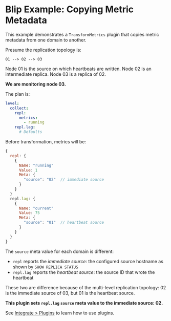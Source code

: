# Blip Example: Copying Metric Metadata

This example demonstrates a `TransformMetrics` plugin that copies metric metadata from one domain to another.

Presume the replication topology is:

```
01 --> 02 --> 03
```

Node 01 is the source on which heartbeats are written.
Node 02 is an intermediate replica.
Node 03 is a replica of 02.

**We are monitoring node 03.**

The plan is:

```yaml
level:
  collect:
    repl:
      metrics:
        - running
    repl.lag:
      # Defaults
```

Before transformation, metrics will be:

```js
{
  repl: {
    {
      Name: "running"
      Value: 1
      Meta: {
        "source": "02"  // immediate source
      }
    }
  }
  repl.lag: {
    {
      Name: "current"
      Value: 75
      Meta: {
        "source": "01"  // heartbeat source
      }
    }
  }
}
```

The `source` meta value for each domain is different:

* `repl` reports the _immediate source_: the configured source hostname as shown by `SHOW REPLICA STATUS`
* `repl.lag` reports the _heartbeat source_: the source ID that wrote the heartbeat

These two are difference because of the multi-level replication topology: 02 is the immediate source of 03, but 01 is the heartbeat source.

**This plugin sets `repl.lag` `source` meta value to the immediate source: 02.**

See [Integrate > Plugins](https://cashapp.github.io/blip/v1.0/integrate#plugins) to learn how to use plugins.
